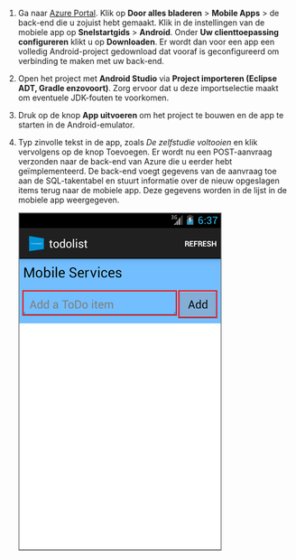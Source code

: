 
1. Ga naar [Azure Portal]. Klik op **Door alles bladeren** > **Mobile Apps** > de back-end die u zojuist hebt gemaakt. Klik in de instellingen van de mobiele app op **Snelstartgids** > **Android**. Onder **Uw clienttoepassing configureren** klikt u op **Downloaden**. Er wordt dan voor een app een volledig Android-project gedownload dat vooraf is geconfigureerd om verbinding te maken met uw back-end. 

2. Open het project met **Android Studio** via **Project importeren (Eclipse ADT, Gradle enzovoort)**. Zorg ervoor dat u deze importselectie maakt om eventuele JDK-fouten te voorkomen.

3. Druk op de knop **App uitvoeren** om het project te bouwen en de app te starten in de Android-emulator.

4. Typ zinvolle tekst in de app, zoals _De zelfstudie voltooien_ en klik vervolgens op de knop Toevoegen. Er wordt nu een POST-aanvraag verzonden naar de back-end van Azure die u eerder hebt geïmplementeerd. De back-end voegt gegevens van de aanvraag toe aan de SQL-takentabel en stuurt informatie over de nieuw opgeslagen items terug naar de mobiele app. Deze gegevens worden in de lijst in de mobiele app weergegeven. 

    ![](./media/mobile-services-android-get-started/mobile-quickstart-startup-android.png)

[Azure Portal]: https://portal.azure.com/



<!--HONumber=Jun16_HO2-->


